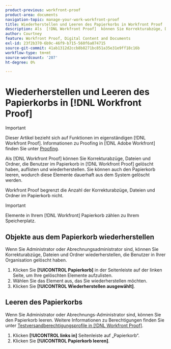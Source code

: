 ```yaml
---
product-previous: workfront-proof
product-area: documents
navigation-topic: manage-your-work-workfront-proof
title: Wiederherstellen und Leeren des Papierkorbs in Workfront Proof
description: Als  [!DNL Workfront Proof]  können Sie Korrekturabzüge, Dateien und Ordner, die Benutzer im Papierkorb im Korrekturabzug gelöscht haben, auflisten und  [!DNL Workfront] . Sie können auch den Papierkorb leeren, wodurch diese Elemente dauerhaft aus dem System gelöscht werden.
author: Courtney
feature: Workfront Proof, Digital Content and Documents
exl-id: 23f2b370-6b9c-46f9-b715-560f6a074715
source-git-commit: 41ab1312d2ccb8b8271bc851a35e31e9ff18c16b
workflow-type: tm+mt
source-wordcount: '207'
ht-degree: 0%

---
```


# Wiederherstellen und Leeren des Papierkorbs in [!DNL Workfront Proof]

>[!IMPORTANT]
>
>Dieser Artikel bezieht sich auf Funktionen im eigenständigen [!DNL Workfront Proof]. Informationen zu Proofing in [!DNL Adobe Workfront] finden Sie unter [Proofing](../../../review-and-approve-work/proofing/proofing.md).

Als [!DNL Workfront Proof] können Sie Korrekturabzüge, Dateien und Ordner, die Benutzer im Papierkorb in [!DNL Workfront Proof] gelöscht haben, auflisten und wiederherstellen. Sie können auch den Papierkorb leeren, wodurch diese Elemente dauerhaft aus dem System gelöscht werden.

Workfront Proof begrenzt die Anzahl der Korrekturabzüge, Dateien und Ordner im Papierkorb nicht.

>[!IMPORTANT]
>
>Elemente in Ihrem [!DNL Workfront] Papierkorb zählen zu Ihrem Speicherplatz.

## Objekte aus dem Papierkorb wiederherstellen

Wenn Sie Administrator oder Abrechnungsadministrator sind, können Sie Korrekturabzüge, Dateien und Ordner wiederherstellen, die Benutzer in Ihrer Organisation gelöscht haben.

1. Klicken Sie **[!UICONTROL Papierkorb]** in der Seitenleiste auf der linken Seite, um Ihre gelöschten Elemente aufzulisten.
1. Wählen Sie das Element aus, das Sie wiederherstellen möchten.
1. Klicken Sie **[!UICONTROL Wiederherstellen ausgewählt]**.

## Leeren des Papierkorbs

Wenn Sie Administrator oder Abrechnungs-Administrator sind, können Sie den Papierkorb leeren. Weitere Informationen zu Berechtigungen finden Sie unter [Testversandberechtigungsprofile in [!DNL Workfront Proof]](../../../workfront-proof/wp-acct-admin/account-settings/proof-perm-profiles-in-wp.md).

1. Klicken **[!UICONTROL links in]** Seitenleiste auf „Papierkorb“.
1. Klicken Sie **[!UICONTROL Papierkorb leeren]**.
